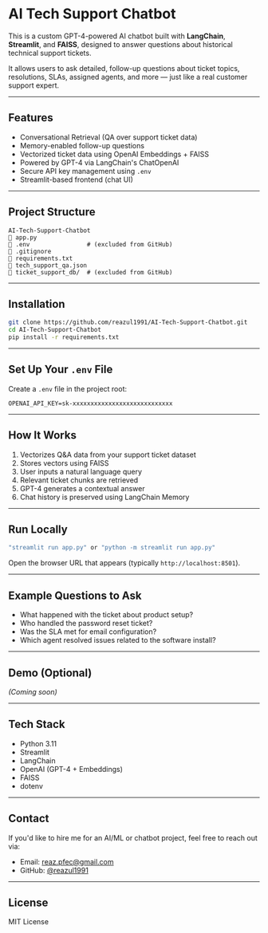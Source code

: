 # AI Tech Support Chatbot

This is a custom GPT-4-powered AI chatbot built with **LangChain**, **Streamlit**, and **FAISS**, designed to answer questions about historical technical support tickets.

It allows users to ask detailed, follow-up questions about ticket topics, resolutions, SLAs, assigned agents, and more — just like a real customer support expert.

---

## Features

- Conversational Retrieval (QA over support ticket data)
- Memory-enabled follow-up questions
- Vectorized ticket data using OpenAI Embeddings + FAISS
- Powered by GPT-4 via LangChain's ChatOpenAI
- Secure API key management using `.env`
- Streamlit-based frontend (chat UI)

---

## Project Structure

```
AI-Tech-Support-Chatbot
🔹 app.py
🔹 .env                # (excluded from GitHub)
🔹 .gitignore
🔹 requirements.txt
🔹 tech_support_qa.json
🔹 ticket_support_db/  # (excluded from GitHub)
```

---

## Installation

```bash
git clone https://github.com/reazul1991/AI-Tech-Support-Chatbot.git
cd AI-Tech-Support-Chatbot
pip install -r requirements.txt
```

---

## Set Up Your `.env` File

Create a `.env` file in the project root:

```env
OPENAI_API_KEY=sk-xxxxxxxxxxxxxxxxxxxxxxxxxxxx
```

---

## How It Works

1. Vectorizes Q&A data from your support ticket dataset
2. Stores vectors using FAISS
3. User inputs a natural language query
4. Relevant ticket chunks are retrieved
5. GPT-4 generates a contextual answer
6. Chat history is preserved using LangChain Memory

---

## Run Locally

```bash
"streamlit run app.py" or "python -m streamlit run app.py"
```

Open the browser URL that appears (typically `http://localhost:8501`).

---

## Example Questions to Ask

- What happened with the ticket about product setup?
- Who handled the password reset ticket?
- Was the SLA met for email configuration?
- Which agent resolved issues related to the software install?

---

## Demo (Optional)

_(Coming soon)_

---

## Tech Stack

- Python 3.11
- Streamlit
- LangChain
- OpenAI (GPT-4 + Embeddings)
- FAISS
- dotenv

---

## Contact

If you'd like to hire me for an AI/ML or chatbot project, feel free to reach out via:

- Email: reaz.pfec@gmail.com
- GitHub: [@reazul1991](https://github.com/reazul1991)

---

## License

MIT License
